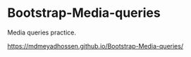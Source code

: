 # Bootstrap-Media-queries
Media queries practice.

 https://mdmeyadhossen.github.io/Bootstrap-Media-queries/
